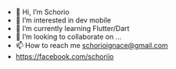 - 👋 Hi, I’m Schorio
- 👀 I’m interested in dev mobile
- 🌱 I’m currently learning Flutter/Dart
- 💞️ I’m looking to collaborate on ...
- 📫 How to reach me schorioignace@gmail.com
- https://facebook.com/schoriio

<!---
schorio/schorio is a ✨ special ✨ repository because its `README.md` (this file) appears on your GitHub profile.
You can click the Preview link to take a look at your changes.
--->
